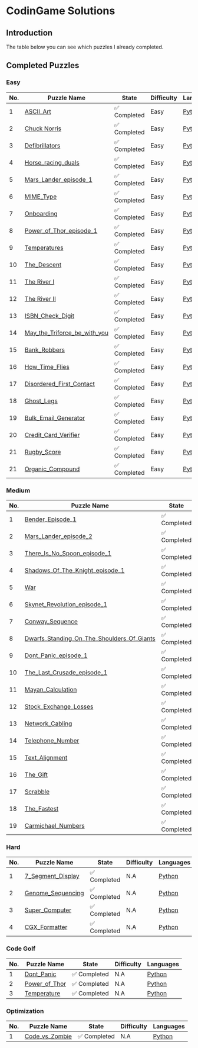 # CodinGame Solutions


## Introduction
The table below you can see which puzzles I already completed.

## Completed Puzzles

### Easy
| No. | Puzzle Name                                                                                                                       | State                        | Difficulty | Languages                                                                                                                                                                                                                                                                                                                                                                                                  |
|-----|-----------------------------------------------------------------------------------------------------------------------------------|------------------------------|------------|------------------------------------------------------------------------------------------------------------------------------------------------------------------------------------------------------------------------------------------------------------------------------------------------------------------------------------------------------------------------------------------------------------|
| 1   | [ASCII_Art](https://www.codingame.com/ide/puzzle/ascii-art)                                                                       | :white_check_mark: Completed | Easy       | [Python](https://github.com/aethersg/codingame-puzzle/blob/master/Python3/easy/ASCII_Art.py)                    |
| 2   | [Chuck Norris](https://www.codingame.com/ide/puzzle/chuck-norris)                                                                 | :white_check_mark: Completed | Easy       | [Python](https://github.com/aethersg/codingame-puzzle/blob/master/Python3/easy/Chuck_Norris.py)                 |
| 3   | [Defibrillators](https://www.codingame.com/ide/puzzle/defibrillators)                                                             | :white_check_mark: Completed | Easy       | [Python](https://github.com/aethersg/codingame-puzzle/blob/master/Python3/easy/Defibrillators.py)               |
| 4   | [Horse_racing_duals](https://www.codingame.com/ide/puzzle/horse-racing-duals)                                                     | :white_check_mark: Completed | Easy       | [Python](https://github.com/aethersg/codingame-puzzle/blob/master/Python3/easy/Horse_racing_Duals.py)           |
| 5   | [Mars_Lander_episode_1](https://www.codingame.com/ide/puzzle/mars-lander-episode-1)                                               | :white_check_mark: Completed | Easy       | [Python](https://github.com/aethersg/codingame-puzzle/blob/master/Python3/easy/Mars_Lander_episode_1.py)        |
| 6   | [MIME_Type](https://www.codingame.com/ide/puzzle/mime-type)                                                                       | :white_check_mark: Completed | Easy       | [Python](https://github.com/aethersg/codingame-puzzle/blob/master/Python3/easy/MIMIE_Type.py)                   |
| 7   | [Onboarding](https://www.codingame.com/ide/puzzle/onboarding)                                                                     | :white_check_mark: Completed | Easy       | [Python](https://github.com/aethersg/codingame-puzzle/blob/master/Python3/easy/Onboarding.py)                    |
| 8   | [Power_of_Thor_episode_1](https://www.codingame.com/ide/puzzle/power-of-thor-episode-1)                                           | :white_check_mark: Completed | Easy       | [Python](https://github.com/aethersg/codingame-puzzle/blob/master/Python3/easy/Power_of_Thor.py)       |
| 9   | [Temperatures](https://www.codingame.com/ide/puzzle/temperatures)                                                                 | :white_check_mark: Completed | Easy       | [Python](https://github.com/aethersg/codingame-puzzle/blob/master/Python3/easy/Temperatures.py)       |
| 10  | [The_Descent](https://www.codingame.com/ide/puzzle/the-descent)                                                                   | :white_check_mark: Completed | Easy       | [Python](https://github.com/aethersg/codingame-puzzle/blob/master/Python3/easy/The_Descent.py)       |
| 11  | [The River I](https://www.codingame.com/ide/puzzle/the-river-i-)                                                                  | :white_check_mark: Completed | Easy       | [Python](https://github.com/aethersg/codingame-puzzle/blob/master/Python3/easy/The_River_1.py)       |
| 12  | [The River II](https://www.codingame.com/ide/puzzle/the-river-ii-)                                                                | :white_check_mark: Completed | Easy       | [Python](https://github.com/aethersg/codingame-puzzle/blob/master/Python3/easy/The_River_2.py)       |
| 13  | [ISBN_Check_Digit](https://www.codingame.com/ide/puzzle/isbn-check-digit)                                                         | :white_check_mark: Completed | Easy       | [Python](https://github.com/aethersg/codingame-puzzle/blob/master/Python3/easy/ISBN_Check_Digit.py)       |
| 14  | [May_the_Triforce_be_with_you](https://www.codingame.com/ide/puzzle/may-the-triforce-be-with-you)                                 | :white_check_mark: Completed | Easy       | [Python](https://github.com/aethersg/codingame-puzzle/blob/master/Python3/easy/May_the_Triforce_be_with_you.py)       |
| 15  | [Bank_Robbers](https://www.codingame.com/ide/puzzle/bank-robbers)                                                                 | :white_check_mark: Completed | Easy       | [Python](https://github.com/aethersg/codingame-puzzle/blob/master/Python3/easy/Bank_Robbers.py)       |
| 16  | [How_Time_Flies](https://www.codingame.com/ide/puzzle/how-time-flies)                                                             | :white_check_mark: Completed | Easy       | [Python](https://github.com/aethersg/codingame-puzzle/blob/master/Python3/easy/How_Time_Flies.py)       |
| 17  | [Disordered_First_Contact](https://www.codingame.com/ide/puzzle/disordered-first-contact)                                         | :white_check_mark: Completed | Easy       | [Python](https://github.com/aethersg/codingame-puzzle/blob/master/Python3/easy/Disordered_First_Contact.py)       |
| 18  | [Ghost_Legs](https://www.codingame.com/ide/puzzle/ghost-legs)                                                                     | :white_check_mark: Completed | Easy       | [Python](https://github.com/aethersg/codingame-puzzle/blob/master/Python3/easy/Ghost_Legs.py)       |
| 19  | [Bulk_Email_Generator](https://www.codingame.com/ide/puzzle/bulk-email-generator)                                                 | :white_check_mark: Completed | Easy       | [Python](https://github.com/aethersg/codingame-puzzle/blob/master/Python3/easy/Bulk_Email_Generator.py)       |
| 20  | [Credit_Card_Verifier](https://www.codingame.com/ide/puzzle/credit-card-verifier-luhns-algorithm)                                 | :white_check_mark: Completed | Easy       | [Python](https://github.com/aethersg/codingame-puzzle/blob/master/Python3/easy/Credit_Card_Verifier.py)       |
| 21  | [Rugby_Score](https://www.codingame.com/ide/puzzle/rugby-score)                                                                   | :white_check_mark: Completed | Easy       | [Python](https://github.com/aethersg/codingame-puzzle/blob/master/Python3/easy/Rugby_Score.py)       |
| 21  | [Organic_Compound](https://www.codingame.com/ide/puzzle/organic-compounds)                                                                   | :white_check_mark: Completed | Easy       | [Python](https://github.com/aethersg/codingame-puzzle/blob/master/Python3/easy/Organic_Compound.py)       |


### Medium
| No. | Puzzle Name                                                                                                                       | State                        | Difficulty | Languages                                                                                                                                                                                                                                                                                                                                                                                                  |
|-----|-----------------------------------------------------------------------------------------------------------------------------------|------------------------------|------------|------------------------------------------------------------------------------------------------------------------------------------------------------------------------------------------------------------------------------------------------------------------------------------------------------------------------------------------------------------------------------------------------------------|
| 1   | [Bender_Episode_1](https://www.codingame.com/ide/puzzle/bender-episode-1)                                                                       | :white_check_mark: Completed | Medium       | [Python](https://github.com/aethersg/codingame-puzzle/blob/master/Python3/medium/Bender_episode_1.py)                                                                                  |
| 2   | [Mars_Lander_episode_2](https://www.codingame.com/ide/puzzle/mars-lander-episode-2)                                                             | :white_check_mark: Completed | Medium       | [Python](https://github.com/aethersg/codingame-puzzle/blob/master/Python3/medium/Mars_Lander_episode_2.py)                                |
| 3   | [There_Is_No_Spoon_episode_1](https://www.codingame.com/ide/puzzle/there-is-no-spoon-episode-1)                                                             | :white_check_mark: Completed | Medium       | [Python](https://github.com/aethersg/codingame-puzzle/blob/master/Python3/medium/There_Is_No_Spoon_episode_1.py)                                |
| 4   | [Shadows_Of_The_Knight_episode_1](https://www.codingame.com/ide/puzzle/shadows-of-the-knight-episode-1)                                                             | :white_check_mark: Completed | Medium       | [Python](https://github.com/aethersg/codingame-puzzle/blob/master/Python3/medium/Shadows_Of_The_Knight_episode_1.py)                                |
| 5   | [War](https://www.codingame.com/ide/puzzle/winamax-battle)                                                             | :white_check_mark: Completed | Medium       | [Python](https://github.com/aethersg/codingame-puzzle/blob/master/Python3/medium/War.py)                                |
| 6   | [Skynet_Revolution_episode_1](https://www.codingame.com/ide/puzzle/skynet-revolution-episode-1)                                                             | :white_check_mark: Completed | Medium       | [Python](https://github.com/aethersg/codingame-puzzle/blob/master/Python3/medium/Skynet_Revolution_episode_1.py)                                |
| 7   | [Conway_Sequence](https://www.codingame.com/ide/puzzle/conway-sequence)                                                             | :white_check_mark: Completed | Medium       | [Python](https://github.com/aethersg/codingame-puzzle/blob/master/Python3/medium/Conway_Sequence.py)                                |
| 8   | [Dwarfs_Standing_On_The_Shoulders_Of_Giants](https://www.codingame.com/ide/puzzle/dwarfs-standing-on-the-shoulders-of-giants)                                                             | :white_check_mark: Completed | Medium       | [Python](https://github.com/aethersg/codingame-puzzle/blob/master/Python3/medium/Dwarfs_Standing_On_The_Shoulders_Of_Giants.py)                                |
| 9   | [Dont_Panic_episode_1](https://www.codingame.com/ide/puzzle/don't-panic-episode-1)                                                             | :white_check_mark: Completed | Medium       | [Python](https://github.com/aethersg/codingame-puzzle/blob/master/Python3/medium/Dont_Panic_episode_1.py)                                |
| 10  | [The_Last_Crusade_episode_1](https://www.codingame.com/ide/puzzle/the-last-crusade-episode-1)                                                             | :white_check_mark: Completed | Medium       | [Python](https://github.com/aethersg/codingame-puzzle/blob/master/Python3/medium/The_Last_Crusade_episode_1.py)                                |
| 11  | [Mayan_Calculation](https://www.codingame.com/ide/puzzle/mayan-calculation)                                                             | :white_check_mark: Completed | Medium       | [Python](https://github.com/aethersg/codingame-puzzle/blob/master/Python3/medium/Mayan_Calculation.py)                                |
| 12  | [Stock_Exchange_Losses](https://www.codingame.com/ide/puzzle/stock-exchange-losses)                                                             | :white_check_mark: Completed | Medium       | [Python](https://github.com/aethersg/codingame-puzzle/blob/master/Python3/medium/Stock_Exchange_Losses.py)                                |
| 13  | [Network_Cabling](https://www.codingame.com/ide/puzzle/network-cabling)                                                             | :white_check_mark: Completed | Medium       | [Python](https://github.com/aethersg/codingame-puzzle/blob/master/Python3/medium/Network_Cabling.py)                                |
| 14  | [Telephone_Number](https://www.codingame.com/ide/puzzle/telephone-numbers)                                                             | :white_check_mark: Completed | Medium       | [Python](https://github.com/aethersg/codingame-puzzle/blob/master/Python3/medium/Telephone_Number.py)                                |
| 15  | [Text_Alignment](https://www.codingame.com/ide/puzzle/text-alignment)                                                             | :white_check_mark: Completed | Medium       | [Python](https://github.com/aethersg/codingame-puzzle/blob/master/Python3/medium/Text_Alignment.py)                                |
| 16  | [The_Gift](https://www.codingame.com/ide/puzzle/the-gift)                                                             | :white_check_mark: Completed | Medium       | [Python](https://github.com/aethersg/codingame-puzzle/blob/master/Python3/medium/The_Gift.py)                                |
| 17  | [Scrabble](https://www.codingame.com/ide/puzzle/scrabble)                                                             | :white_check_mark: Completed | Medium       | [Python](https://github.com/aethersg/codingame-puzzle/blob/master/Python3/medium/Scrabble.py)                                |
| 18  | [The_Fastest](https://www.codingame.com/ide/puzzle/the-fastest)                                                             | :white_check_mark: Completed | Medium       | [Python](https://github.com/aethersg/codingame-puzzle/blob/master/Python3/medium/The_Fastest.py)                                |
| 19  | [Carmichael_Numbers](https://www.codingame.com/ide/puzzle/carmichael-numbers)                                                             | :white_check_mark: Completed | Medium       | [Python](https://github.com/aethersg/codingame-puzzle/blob/master/Python3/medium/Carmichael_Numbers.py)                                |

### Hard
| No. | Puzzle Name                                                                                                                       | State                        | Difficulty | Languages                                                                                                                                                                                                                                                                                                                                                                                                  |
|-----|-----------------------------------------------------------------------------------------------------------------------------------|------------------------------|------------|------------------------------------------------------------------------------------------------------------------------------------------------------------------------------------------------------------------------------------------------------------------------------------------------------------------------------------------------------------------------------------------------------------|
| 1   | [7_Segment_Display](https://www.codingame.com/ide/puzzle/7-segment-display)                                                             | :white_check_mark: Completed | N.A       | [Python](https://github.com/aethersg/codingame-puzzle/blob/master/Python3/hard/7_Segment_Display.py)                                                                                  |
| 2   | [Genome_Sequencing](https://www.codingame.com/ide/puzzle/genome-sequencing)                                                             | :white_check_mark: Completed | N.A       | [Python](https://github.com/aethersg/codingame-puzzle/blob/master/Python3/hard/Genome_Sequencing.py)                                                                                  |
| 3   | [Super_Computer](https://www.codingame.com/ide/puzzle/super-computer)                                                             | :white_check_mark: Completed | N.A       | [Python](https://github.com/aethersg/codingame-puzzle/blob/master/Python3/hard/Super_Computer.py)                                                                                  |
| 4   | [CGX_Formatter](https://www.codingame.com/ide/puzzle/cgx-formatter)                                                             | :white_check_mark: Completed | N.A       | [Python](https://github.com/aethersg/codingame-puzzle/blob/master/Python3/hard/CGX_Formatter.py)                                                                                  |



### Code Golf
| No. | Puzzle Name                                                                                                                       | State                        | Difficulty | Languages                                                                                                                                                                                                                                                                                                                                                                                                  |
|-----|-----------------------------------------------------------------------------------------------------------------------------------|------------------------------|------------|------------------------------------------------------------------------------------------------------------------------------------------------------------------------------------------------------------------------------------------------------------------------------------------------------------------------------------------------------------------------------------------------------------|
| 1   | [Dont_Panic](https://www.codingame.com/multiplayer/codegolf/don't-panic)                                                          | :white_check_mark: Completed | N.A       | [Python](https://github.com/aethersg/codingame-puzzle/blob/master/Python3/code-golf/Dont_Panic.py)                                                                                  |
| 2   | [Power_of_Thor](https://www.codingame.com/multiplayer/codegolf/power-of-thor)                                                     | :white_check_mark: Completed | N.A       | [Python](https://github.com/aethersg/codingame-puzzle/blob/master/Python3/code-golf/Power_of_thor.py)                                                                                  |
| 3   | [Temperature](https://www.codingame.com/multiplayer/codegolf/temperature-code-golf)                                               | :white_check_mark: Completed | N.A       | [Python](https://github.com/aethersg/codingame-puzzle/blob/master/Python3/code-golf/Temperatures.py)                                                                                  |

### Optimization
| No. | Puzzle Name                                                                                                                       | State                        | Difficulty | Languages                                                                                                                                                                                                                                                                                                                                                                                                  |
|-----|-----------------------------------------------------------------------------------------------------------------------------------|------------------------------|------------|------------------------------------------------------------------------------------------------------------------------------------------------------------------------------------------------------------------------------------------------------------------------------------------------------------------------------------------------------------------------------------------------------------|
| 1   | [Code_vs_Zombie](https://www.codingame.com/ide/puzzle/code-vs-zombies)                                                             | :white_check_mark: Completed | N.A       | [Python](https://github.com/aethersg/codingame-puzzle/blob/master/Python3/optimization/Code_vs_Zombie.py)                                                                                  |




<!--
### Medium
| No. | Puzzle Name                                                                                                                       | State                        | Difficulty | Languages                                                                                                                                                                                                                                                                                                                                                                                                  |
|-----|-----------------------------------------------------------------------------------------------------------------------------------|------------------------------|------------|------------------------------------------------------------------------------------------------------------------------------------------------------------------------------------------------------------------------------------------------------------------------------------------------------------------------------------------------------------------------------------------------------------|
| 1   | []()                                                                       | :white_check_mark: Completed | Easy       | [Python]()                                                                                  |
| 2   | []()                                                          | :x: Not Completed            | Medium     |                                                                                                                                                                                                                                                                                                                                                                                                            |

### Hard
| No. | Puzzle Name                                                                                                                       | State                        | Difficulty | Languages                                                                                                                                                                                                                                                                                                                                                                                                  |
|-----|-----------------------------------------------------------------------------------------------------------------------------------|------------------------------|------------|------------------------------------------------------------------------------------------------------------------------------------------------------------------------------------------------------------------------------------------------------------------------------------------------------------------------------------------------------------------------------------------------------------|
| 1   | []()                                                                       | :white_check_mark: Completed | Easy       | [Python]()                                                                                  |
| 2   | []()                                                          | :x: Not Completed            | Medium     |                                                                                                                                                                                                                                                                                                                                                                                                            |

-->